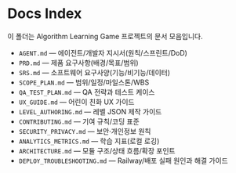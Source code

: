 
# Docs Index

이 폴더는 Algorithm Learning Game 프로젝트의 문서 모음입니다.

- `AGENT.md` — 에이전트/개발자 지시서(원칙/스프린트/DoD)
- `PRD.md` — 제품 요구사항(배경/목표/범위)
- `SRS.md` — 소프트웨어 요구사양(기능/비기능/데이터)
- `SCOPE_PLAN.md` — 범위/일정/마일스톤/WBS
- `QA_TEST_PLAN.md` — QA 전략과 테스트 케이스
- `UX_GUIDE.md` — 어린이 친화 UX 가이드
- `LEVEL_AUTHORING.md` — 레벨 JSON 제작 가이드
- `CONTRIBUTING.md` — 기여 규칙/코딩 표준
- `SECURITY_PRIVACY.md` — 보안·개인정보 원칙
- `ANALYTICS_METRICS.md` — 학습 지표(로컬 로깅)
- `ARCHITECTURE.md` — 모듈 구조/상태 흐름/확장 포인트
- `DEPLOY_TROUBLESHOOTING.md` — Railway/배포 실패 원인과 해결 가이드
